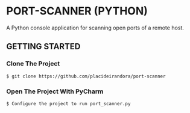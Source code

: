 # PORT-SCANNER (PYTHON)
A Python console application for scanning open ports of a remote host.

## GETTING STARTED

### Clone The Project

```
$ git clone https://github.com/placideirandora/port-scanner
```

### Open The Project With PyCharm

```
$ Configure the project to run port_scanner.py
```
